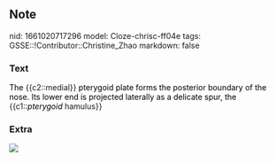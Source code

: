 ## Note
nid: 1661020717296
model: Cloze-chrisc-ff04e
tags: GSSE::!Contributor::Christine_Zhao
markdown: false

### Text
<div>
  <div>
    <div>
      <font color="#000001">The</font> {{c2::medial}} <font color= 
      "#000001">pterygoid plate forms the posterior boundary of the
      nose. Its lower end is projected laterally as a delicate
      spur, the</font> {{c1::<font color="#000001"><span style= 
      "font-style: italic;">pterygoid</span></font> hamulus}}
    </div>
  </div>
</div>

### Extra
<img src="Screen%20Shot%202021-08-01%20at%209.42.05%20am.png">
